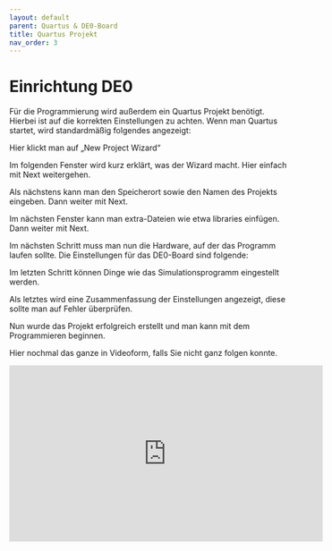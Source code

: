 ```yaml
---
layout: default
parent: Quartus & DE0-Board
title: Quartus Projekt
nav_order: 3
---
```

# Einrichtung DE0



Für die Programmierung wird außerdem ein Quartus Projekt benötigt. Hierbei ist auf die korrekten Einstellungen zu achten. Wenn man Quartus startet, wird standardmäßig folgendes angezeigt:

Hier klickt man auf „New Project Wizard“

Im folgenden Fenster wird kurz erklärt, was der Wizard macht. Hier einfach mit Next weitergehen.

Als nächstens kann man den Speicherort sowie den Namen des Projekts eingeben. Dann weiter mit Next.

Im nächsten Fenster kann man extra-Dateien wie etwa libraries einfügen. Dann weiter mit Next.

Im nächsten Schritt muss man nun die Hardware, auf der das Programm laufen sollte. Die Einstellungen für das DE0-Board sind folgende:

Im letzten Schritt können Dinge wie das Simulationsprogramm eingestellt werden.

Als letztes wird eine Zusammenfassung der Einstellungen angezeigt, diese sollte man auf Fehler überprüfen.

Nun wurde das Projekt erfolgreich erstellt und man kann mit dem Programmieren beginnen.



Hier nochmal das ganze in Videoform, falls Sie nicht ganz folgen konnte.


<div style="width: 560px; height: 315px; float: none; clear: both; margin: 2px auto;">
  <embed
    src="https://www.youtube.com/embed/s-CFBstPEnU?si=blB8o-TCraQTGWTZ" 
    wmode="transparent"
    type="video/mp4"
    width="100%" height="100%"
    allow="autoplay; encrypted-media; picture-in-picture"
    allowfullscreen
    title="Quartus Projekt"
  >
</div>
